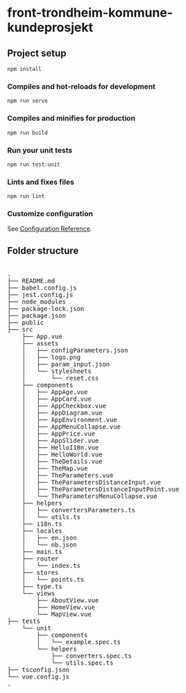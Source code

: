 # front-trondheim-kommune-kundeprosjekt

## Project setup
```
npm install
```

### Compiles and hot-reloads for development
```
npm run serve
```

### Compiles and minifies for production
```
npm run build
```

### Run your unit tests
```
npm run test:unit
```

### Lints and fixes files
```
npm run lint
```

### Customize configuration
See [Configuration Reference](https://cli.vuejs.org/config/).

## Folder structure
<pre>

.
├── README.md
├── babel.config.js
├── jest.config.js
├── node_modules
├── package-lock.json
├── package.json
├── public
├── src
    ├── App.vue
    ├── assets
    │   ├── configParameters.json
    │   ├── logo.png
    │   ├── param_input.json
    │   └── stylesheets
    │       └── reset.css
    ├── components
    │   ├── AppAge.vue
    │   ├── AppCard.vue
    │   ├── AppCheckbox.vue
    │   ├── AppDiagram.vue
    │   ├── AppEnvironment.vue
    │   ├── AppMenuCollapse.vue
    │   ├── AppPrice.vue
    │   ├── AppSlider.vue
    │   ├── HelloI18n.vue
    │   ├── HelloWorld.vue
    │   ├── TheDetails.vue
    │   ├── TheMap.vue
    │   ├── TheParameters.vue
    │   ├── TheParametersDistanceInput.vue
    │   ├── TheParametersDistanceInputPoint.vue
    │   └── TheParametersMenuCollapse.vue
    ├── helpers
    │   ├── convertersParameters.ts
    │   └── utils.ts
    ├── i18n.ts
    ├── locales
    │   ├── en.json
    │   └── nb.json
    ├── main.ts
    ├── router
    │   └── index.ts
    ├── stores
    │   └── points.ts
    ├── type.ts
    └── views
        ├── AboutView.vue
        ├── HomeView.vue
        └── MapView.vue
├── tests
    └── unit
        ├── components
        │   └── example.spec.ts
        └── helpers
            ├── converters.spec.ts
            └── utils.spec.ts
├── tsconfig.json
└── vue.config.js
.

</pre>
